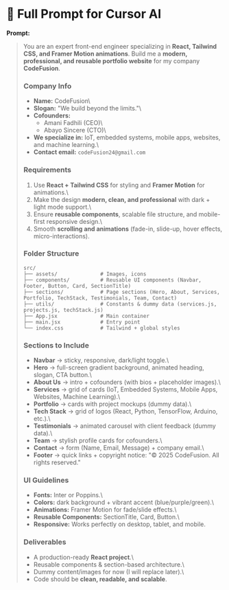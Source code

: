 # 🚀 Full Prompt for Cursor AI

**Prompt:**

> You are an expert front-end engineer specializing in **React, Tailwind
> CSS, and Framer Motion animations**. Build me a **modern,
> professional, and reusable portfolio website** for my company
> **CodeFusion**.
>
> ### Company Info
>
> -   **Name:** CodeFusion\
> -   **Slogan:** "We build beyond the limits."\
> -   **Cofounders:**
>     -   Amani Fadhili (CEO)\
>     -   Abayo Sincere (CTO)\
> -   **We specialize in:** IoT, embedded systems, mobile apps,
>     websites, and machine learning.\
> -   **Contact email:** `codeFusion24@gmail.com`
>
> ### Requirements
>
> 1.  Use **React + Tailwind CSS** for styling and **Framer Motion** for
>     animations.\
> 2.  Make the design **modern, clean, and professional** with dark +
>     light mode support.\
> 3.  Ensure **reusable components**, scalable file structure, and
>     mobile-first responsive design.\
> 4.  Smooth **scrolling and animations** (fade-in, slide-up, hover
>     effects, micro-interactions).
>
> ### Folder Structure
>
>     src/
>     ├── assets/              # Images, icons
>     ├── components/          # Reusable UI components (Navbar, Footer, Button, Card, SectionTitle)
>     ├── sections/            # Page sections (Hero, About, Services, Portfolio, TechStack, Testimonials, Team, Contact)
>     ├── utils/               # Constants & dummy data (services.js, projects.js, techStack.js)
>     ├── App.jsx              # Main container
>     ├── main.jsx             # Entry point
>     └── index.css            # Tailwind + global styles
>
> ### Sections to Include
>
> -   **Navbar** → sticky, responsive, dark/light toggle.\
> -   **Hero** → full-screen gradient background, animated heading,
>     slogan, CTA button.\
> -   **About Us** → intro + cofounders (with bios + placeholder
>     images).\
> -   **Services** → grid of cards (IoT, Embedded Systems, Mobile Apps,
>     Websites, Machine Learning).\
> -   **Portfolio** → cards with project mockups (dummy data).\
> -   **Tech Stack** → grid of logos (React, Python, TensorFlow,
>     Arduino, etc.).\
> -   **Testimonials** → animated carousel with client feedback (dummy
>     data).\
> -   **Team** → stylish profile cards for cofounders.\
> -   **Contact** → form (Name, Email, Message) + company email.\
> -   **Footer** → quick links + copyright notice: "© 2025 CodeFusion.
>     All rights reserved."
>
> ### UI Guidelines
>
> -   **Fonts:** Inter or Poppins.\
> -   **Colors:** dark background + vibrant accent (blue/purple/green).\
> -   **Animations:** Framer Motion for fade/slide effects.\
> -   **Reusable Components:** SectionTitle, Card, Button.\
> -   **Responsive:** Works perfectly on desktop, tablet, and mobile.
>
> ### Deliverables
>
> -   A production-ready **React project**.\
> -   Reusable components & section-based architecture.\
> -   Dummy content/images for now (I will replace later).\
> -   Code should be **clean, readable, and scalable**.
